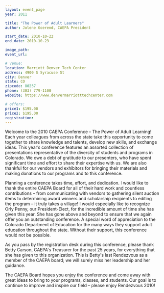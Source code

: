 ```yaml
---
layout: event_page
year: 2011

title: "The Power of Adult Learners"
author: Jolene Goerend, CAEPA President

start_date: 2010-10-22
end_date: 2010-10-23

image_path: 
event_url: 

# venue:
location: Marriott Denver Tech Center
address: 4900 S Syracuse St
city: Denver
state: CO
zipcode: 80237
phone: (303) 779-1100
website: https://www.denvermarriotttechcenter.com

# offers:
price1: $195.00
price2: $195.00
registration: 
---
```

Welcome to the 2010 CAEPA Conference – The Power of Adult Learning! Each year colleagues from
across the state take this opportunity to come together to share knowledge and talents, develop new skills, and exchange ideas. This year’s conference features an assorted collection of presentations representative of the diversity of students and programs in Colorado. We owe a debt of gratitude to our presenters, who have spent significant time and effort to share their expertise with us. We are also thankful for our vendors and exhibitors for bringing their materials and making donations to our programs and to this conference.

Planning a conference takes time, effort, and dedication. I would like to thank the entire CAEPA Board for all of their hard work and countless contributions – from communicating with vendors to gathering silent auction items to determining award winners and scholarship recipients to editing the program – it truly takes a village! I would especially like to recognize Orly Penny, our President-Elect, for the incredible amount of time she has given this year. She has gone above and beyond to ensure that we again offer you an outstanding conference. A special word of appreciation to the Colorado Department of Education for the many ways they support adult education throughout the state. Without their support, this conference would not be possible.

As you pass by the registration desk during this conference, please thank Betty Carson, CAEPA's Treasurer for the past 25 years, for everything that she has given to this organization. This is Betty's last Rendezvous as a member of the CAEPA board; we will surely miss her leadership and her guidance.

The CAEPA Board hopes you enjoy the conference and come away with great ideas to bring to your programs, classes, and students. Our goal is to continue to improve and inspire our field – please enjoy Rendezvous 2010!